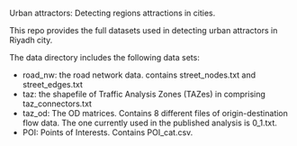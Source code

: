 Urban attractors: Detecting regions attractions in cities.

This repo provides the full datasets used in detecting urban attractors in Riyadh city. 

The data directory includes the following data sets:
* road_nw: the road network data. contains street_nodes.txt and street_edges.txt
* taz: the shapefile of Traffic Analysis Zones (TAZes) in comprising taz_connectors.txt
* taz_od: The OD matrices. Contains 8 different files of origin-destination flow data. The one currently used in the published analysis is 0_1.txt.
* POI: Points of Interests. Contains POI_cat.csv.
